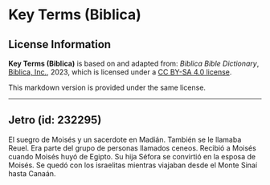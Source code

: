 # Key Terms (Biblica)

## License Information

**Key Terms (Biblica)** is based on and adapted from: _Biblica Bible Dictionary_, [Biblica, Inc.](https://www.biblica.com/), 2023, which is licensed under a [CC BY-SA 4.0 license](https://creativecommons.org/licenses/by-sa/4.0/legalcode.en).

This markdown version is provided under the same license.



--------------------------------

## Jetro (id: 232295)

El suegro de Moisés y un sacerdote en Madián. También se le llamaba Reuel. Era parte del grupo de personas llamados ceneos. Recibió a Moisés cuando Moisés huyó de Egipto. Su hija Séfora se convirtió en la esposa de Moisés. Se quedó con los israelitas mientras viajaban desde el Monte Sinaí hasta Canaán.


